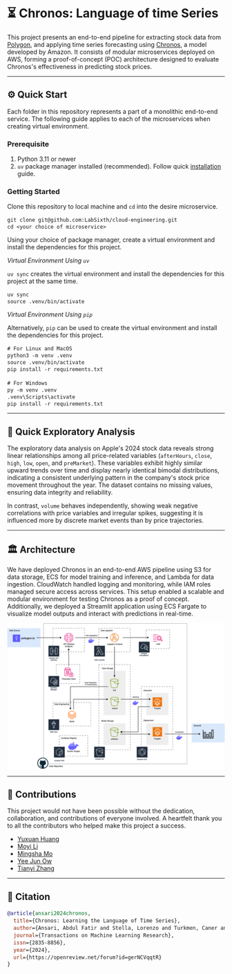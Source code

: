 
# ⏳ Chronos: Language of time Series

This project presents an end-to-end pipeline for extracting stock data from [Polygon](https://polygon.io/),
and applying time series forecasting using [Chronos](https://github.com/amazon-science/chronos-forecasting),
a model developed by Amazon. It consists of modular microservices deployed on AWS, forming a proof-of-concept (POC)
architecture designed to evaluate Chronos's effectiveness in predicting stock prices.

---

## ⚙️ Quick Start

Each folder in this repository represents a part of a monolithic end-to-end service. The following guide applies to each
of the microservices when creating virtual environment.

### Prerequisite

1. Python 3.11 or newer
2. `uv` package manager installed (recommended). Follow quick [installation](https://docs.astral.sh/uv/getting-started/installation/) guide.

### Getting Started

Clone this repository to local machine and `cd` into the desire microservice.

```shell
git clone git@github.com:LabSixth/cloud-engineering.git
cd <your choice of microservice>
```

Using your choice of package manager, create a virtual environment and install the dependencies for this project.

*Virtual Environment Using `uv`*

`uv sync` creates the virtual environment and install the dependencies for this project at the same time.

```shell
uv sync
source .venv/bin/activate
```

*Virtual Environment Using `pip`*

Alternatively, `pip` can be used to create the virtual environment and install the dependencies for this project.

```shell
# For Linux and MacOS
python3 -m venv .venv
source .venv/bin/activate
pip install -r requirements.txt

# For Windows
py -m venv .venv
.venv\Scripts\activate
pip install -r requirements.txt
```

---

## 🔎 Quick Exploratory Analysis

The exploratory data analysis on Apple's 2024 stock data reveals strong linear relationships among all price-related variables
(`afterHours`, `close`, `high`, `low`, `open`, and `preMarket`). These variables exhibit highly similar upward trends over time
and display nearly identical bimodal distributions, indicating a consistent underlying pattern in the company's stock price 
movement throughout the year. The dataset contains no missing values, ensuring data integrity and reliability.

In contrast, `volume` behaves independently, showing weak negative correlations with price variables and irregular spikes,
suggesting it is influenced more by discrete market events than by price trajectories.

---

## 🏛️ Architecture

We have deployed Chronos in an end-to-end AWS pipeline using S3 for data storage, ECS for model training and inference,
and Lambda for data ingestion. CloudWatch handled logging and monitoring, while IAM roles managed secure access across services.
This setup enabled a scalable and modular environment for testing Chronos as a proof of concept.
Additionally, we deployed a Streamlit application using ECS Fargate to visualize model outputs and interact with predictions in real-time.

![Project Architecture](assets/architecture.png)

---

## 🚀 Contributions

This project would not have been possible without the dedication, collaboration, and contributions of everyone involved.
A heartfelt thank you to all the contributors who helped make this project a success.

- [Yuxuan Huang](https://github.com/Eleanorhhhyxz)
- [Moyi Li](https://github.com/Moyi-Li)
- [Mingsha Mo](https://github.com/monicamomingsha)
- [Yee Jun Ow](https://github.com/YeeJunOw19)
- [Tianyi Zhang](https://github.com/th3ch103)

---

## 📑 Citation

```bibtex
@article{ansari2024chronos,
  title={Chronos: Learning the Language of Time Series},
  author={Ansari, Abdul Fatir and Stella, Lorenzo and Turkmen, Caner and Zhang, Xiyuan, and Mercado, Pedro and Shen, Huibin and Shchur, Oleksandr and Rangapuram, Syama Syndar and Pineda Arango, Sebastian and Kapoor, Shubham and Zschiegner, Jasper and Maddix, Danielle C. and Mahoney, Michael W. and Torkkola, Kari and Gordon Wilson, Andrew and Bohlke-Schneider, Michael and Wang, Yuyang},
  journal={Transactions on Machine Learning Research},
  issn={2835-8856},
  year={2024},
  url={https://openreview.net/forum?id=gerNCVqqtR}
}
```